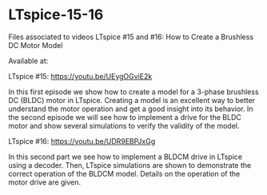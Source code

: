 # LTspice-15-16
Files associated to videos LTspice #15 and #16: How to Create a Brushless DC Motor Model

Available at:

LTspice #15: https://youtu.be/UEygOGviE2k

In this first episode we show how to create a model for a 3-phase brushless DC (BLDC) motor in LTspice. Creating a model is an excellent way to better understand the motor operation and get a good insight into its behavior.
In the second episode we will see how to implement a drive for the BLDC motor and show several simulations to verify the validity of the model.

LTspice #16: https://youtu.be/UDR9EBPJxGg

In this second part we see how to implement a BLDCM drive in LTspice using a decoder. Then, LTspice simulations are shown to demonstrate the correct operation of the BLDCM model. Details on the operation of the motor drive are given.
